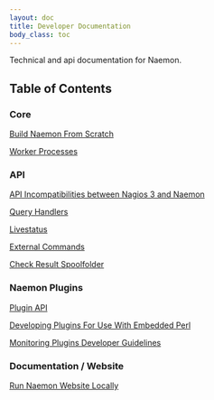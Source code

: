 ```yaml
---
layout: doc
title: Developer Documentation
body_class: toc
---
```


Technical and api documentation for Naemon.

## Table of Contents



### Core

<a href="build.html">Build Naemon From Scratch</a>

<a href="workers.html">Worker Processes</a>


### API

<a href="api-incompat3to4.html">API Incompatibilities between Nagios 3 and Naemon</a>

<a href="queryhandlers.html">Query Handlers</a>

<a href="/documentation/usersguide/livestatus.html">Livestatus</a>

<a href="/documentation/developer/externalcommands/">External Commands</a>

<a href="spoolfolder.html">Check Result Spoolfolder</a>



### Naemon Plugins

<a href="/documentation/usersguide/pluginapi.html">Plugin API</a>

<a href="/documentation/usersguide/epnplugins.html">Developing Plugins For Use With Embedded Perl</a>

<a href="https://www.monitoring-plugins.org/doc/guidelines.html">Monitoring Plugins Developer Guidelines</a>


### Documentation / Website

<a href="website.html">Run Naemon Website Locally</a>
